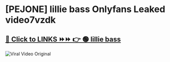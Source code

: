 
 # [PEJONE] lillie bass Onlyfans Leaked video7vzdk

## <h2><a href="https://clipsfans.com/lillie_bass&ref=git">🔗 Click to LINKS ⏩⏩ 👉 🟢 lillie bass </a></h2>

<a href="https://clipsfans.com/lillie_bass&ref=git" rel="nofollow" data-target="animated-image.originalLink"><img src="https://i.ibb.co.com/xMMVF88/686577567.gif" alt="Viral Video Original" style="max-width: 100%; display: inline-block;" data-target="animated-image.originalImage"></a>

